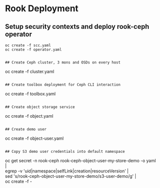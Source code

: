 # Rook Deployment

## Setup security contexts and deploy rook-ceph operator
```
oc create -f scc.yaml
oc create -f operator.yaml


## Create Ceph cluster, 3 mons and OSDs on every host
```
oc create -f cluster.yaml
```

## Create toolbox deployment for Ceph CLI interaction
```
oc create -f toolbox.yaml
```

## Create object storage service
```
oc create -f object.yaml
```

## Create demo user
```
oc create -f object-user.yaml
```

## Copy S3 demo user credentials into default namespace
```
oc get secret -n rook-ceph rook-ceph-object-user-my-store-demo -o yaml | \
              egrep -v 'uid|namespace|selfLink|creation|resourceVersion' | \
              sed 's/rook-ceph-object-user-my-store-demo/s3-user-demo/g' | \
              oc create -f -
```
